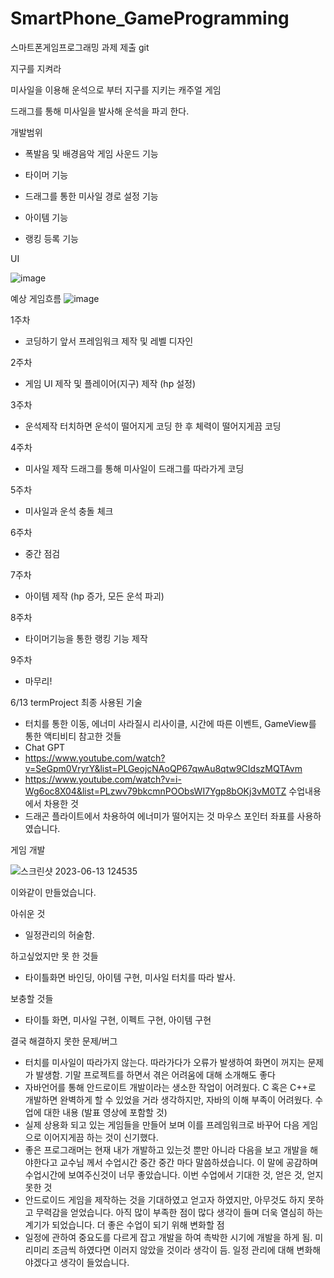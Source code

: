 # SmartPhone_GameProgramming
스마트폰게임프로그래밍 과제 제출 git


지구를 지켜라

미사일을 이용해 운석으로 부터 지구를 지키는 캐주얼 게임

드래그를 통해 미사일을 발사해 운석을 파괴 한다.

개발범위

  - 폭발음 및 배경음악 게임 사운드 기능

  - 타이머 기능

  - 드래그를 통한 미사일 경로 설정 기능

  - 아이템 기능

  - 랭킹 등록 기능
  
UI

![image](https://user-images.githubusercontent.com/70666642/229501624-9c220349-43c8-49c8-9598-7d0e8dc0690d.png)


예상 게임흐름
![image](https://user-images.githubusercontent.com/70666642/229501442-8c93874e-bdc0-4113-9ab0-07c7acfed78b.png)

1주차
- 코딩하기 앞서 프레임워크 제작 및 레벨 디자인
  
2주차
- 게임 UI 제작 및 플레이어(지구) 제작 (hp 설정)
  
3주차
- 운석제작 터치하면 운석이 떨어지게 코딩 한 후 체력이 떨어지게끔 코딩
  
4주차
- 미사일 제작 드래그를 통해 미사일이 드래그를 따라가게 코딩
  
5주차
- 미사일과 운석 충돌 체크
  
6주차
- 중간 점검
  
7주차
- 아이템 제작 (hp 증가, 모든 운석 파괴)
  
8주차
- 타이머기능을 통한 랭킹 기능 제작
  
9주차
- 마무리!

6/13
  termProject 최종
  사용된 기술
  - 터치를 통한 이동, 에너미 사라질시 리사이클, 시간에 따른 이벤트, GameView를 통한 액티비티
  참고한 것들
  - Chat GPT
  - https://www.youtube.com/watch?v=SeGpm0VryrY&list=PLGeojcNAoQP67qwAu8qtw9CIdszMQTAvm
  - https://www.youtube.com/watch?v=i-Wg6oc8X04&list=PLzwv79bkcmnPOObsWI7Ygp8bOKj3vM0TZ
  수업내용에서 차용한 것
  - 드래곤 플라이트에서 차용하여 에너미가 떨어지는 것 마우스 포인터 좌표를 사용하였습니다.

  
게임 개발

![스크린샷 2023-06-13 124535](https://github.com/doyoung930/SmartPhone_GameProgramming/assets/70666642/5998b942-1b89-42a7-bfa2-69b82750dc85)

이와같이 만들었습니다.

아쉬운 것
  - 일정관리의 허술함.

하고싶었지만 못 한 것들
- 타이틀화면 바인딩, 아이템 구현, 미사일 터치를 따라 발사.

보충할 것들
- 타이틀 화면, 미사일 구현, 이펙트 구현, 아이템 구현

결국 해결하지 못한 문제/버그
- 터치를 미사일이 따라가지 않는다. 따라가다가 오류가 발생하여 화면이 꺼지는 문제가 발생함.
기말 프로젝트를 하면서 겪은 어려움에 대해 소개해도 좋다
- 자바언어를 통해 안드로이트 개발이라는 생소한 작업이 어려웠다. C 혹은 C++로 개발하면 완벽하게 할 수 있었을 거라 생각하지만, 자바의 이해 부족이 어려웠다.
수업에 대한 내용 (발표 영상에 포함할 것)
- 실제 상용화 되고 있는 게임들을 만들어 보며 이를 프레임워크로 바꾸어 다음 게임으로 이어지게끔 하는 것이 신기했다.
- 좋은 프로그래머는 현재 내가 개발하고 있는것 뿐만 아니라 다음을 보고 개발을 해야한다고 교수님 께서 수업시간 중간 중간 마다 말씀하셨습니다. 이 말에 공감하며 수업시간에 보여주신것이 너무 좋았습니다.
이번 수업에서 기대한 것, 얻은 것, 얻지 못한 것
- 안드로이드 게임을 제작하는 것을 기대하였고 얻고자 하였지만, 아무것도 하지 못하고 무력감을 얻었습니다. 아직 많이 부족한 점이 많다 생각이 들며 더욱 열심히 하는 계기가 되었습니다.
더 좋은 수업이 되기 위해 변화할 점
- 일정에 관하여 중요도를 다르게 잡고 개발을 하여 촉박한 시기에 개발을 하게 됨. 미리미리 조금씩 하였다면 이러지 않았을 것이라 생각이 듬. 일정 관리에 대해 변화해야겠다고 생각이 들었습니다.


